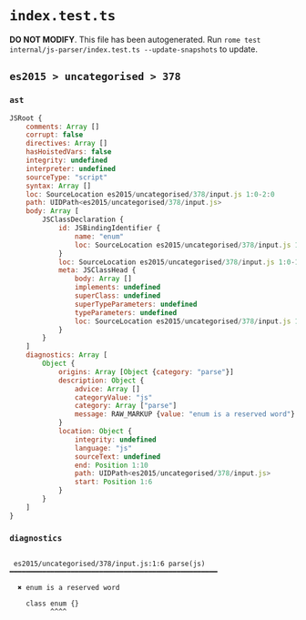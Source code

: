 # `index.test.ts`

**DO NOT MODIFY**. This file has been autogenerated. Run `rome test internal/js-parser/index.test.ts --update-snapshots` to update.

## `es2015 > uncategorised > 378`

### `ast`

```javascript
JSRoot {
	comments: Array []
	corrupt: false
	directives: Array []
	hasHoistedVars: false
	integrity: undefined
	interpreter: undefined
	sourceType: "script"
	syntax: Array []
	loc: SourceLocation es2015/uncategorised/378/input.js 1:0-2:0
	path: UIDPath<es2015/uncategorised/378/input.js>
	body: Array [
		JSClassDeclaration {
			id: JSBindingIdentifier {
				name: "enum"
				loc: SourceLocation es2015/uncategorised/378/input.js 1:6-1:10 (enum)
			}
			loc: SourceLocation es2015/uncategorised/378/input.js 1:0-1:13
			meta: JSClassHead {
				body: Array []
				implements: undefined
				superClass: undefined
				superTypeParameters: undefined
				typeParameters: undefined
				loc: SourceLocation es2015/uncategorised/378/input.js 1:0-1:13
			}
		}
	]
	diagnostics: Array [
		Object {
			origins: Array [Object {category: "parse"}]
			description: Object {
				advice: Array []
				categoryValue: "js"
				category: Array ["parse"]
				message: RAW_MARKUP {value: "enum is a reserved word"}
			}
			location: Object {
				integrity: undefined
				language: "js"
				sourceText: undefined
				end: Position 1:10
				path: UIDPath<es2015/uncategorised/378/input.js>
				start: Position 1:6
			}
		}
	]
}
```

### `diagnostics`

```

 es2015/uncategorised/378/input.js:1:6 parse(js) ━━━━━━━━━━━━━━━━━━━━━━━━━━━━━━━━━━━━━━━━━━━━━━━━━━━

  ✖ enum is a reserved word

    class enum {}
          ^^^^


```
